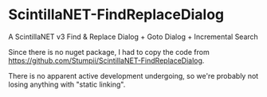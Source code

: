 # ScintillaNET-FindReplaceDialog
A ScintillaNET v3 Find &amp; Replace Dialog + Goto Dialog + Incremental Search


Since there is no nuget package, I had to copy the code from https://github.com/Stumpii/ScintillaNET-FindReplaceDialog.

There is no apparent active development undergoing, so we're probably not losing anything with "static linking".
